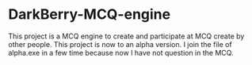 # DarkBerry-MCQ-engine
This project is a MCQ engine to create and participate at MCQ create by other people. This project is now to an alpha version.
I join the file of alpha.exe in a few time because now I have not question in the MCQ. 
